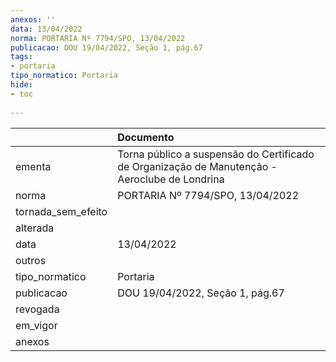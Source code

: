```yaml
---
anexos: ''
data: 13/04/2022
norma: PORTARIA Nº 7794/SPO, 13/04/2022
publicacao: DOU 19/04/2022, Seção 1, pág.67
tags:
- portaria
tipo_normatico: Portaria
hide: 
- toc 
 
---
```


|                    | Documento                                                                                     |
|:-------------------|:----------------------------------------------------------------------------------------------|
| ementa             | Torna público a suspensão do Certificado de Organização de Manutenção - Aeroclube de Londrina |
| norma              | PORTARIA Nº 7794/SPO, 13/04/2022                                                              |
| tornada_sem_efeito |                                                                                               |
| alterada           |                                                                                               |
| data               | 13/04/2022                                                                                    |
| outros             |                                                                                               |
| tipo_normatico     | Portaria                                                                                      |
| publicacao         | DOU 19/04/2022, Seção 1, pág.67                                                               |
| revogada           |                                                                                               |
| em_vigor           |                                                                                               |
| anexos             |                                                                                               |